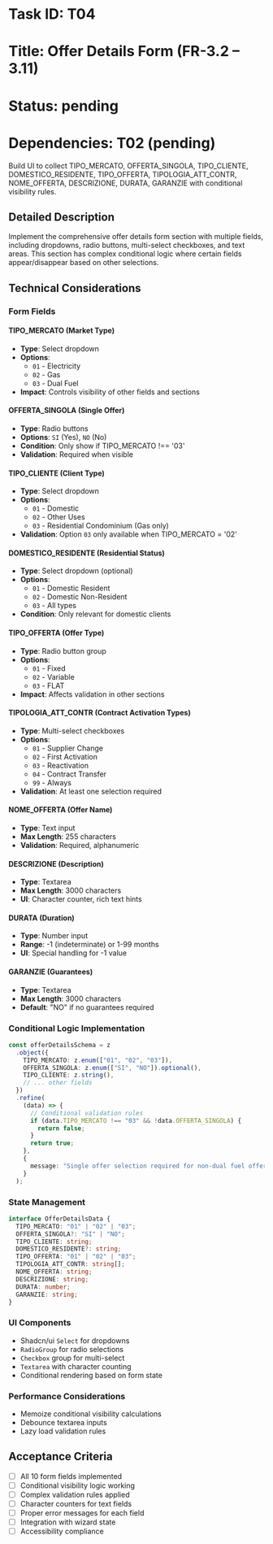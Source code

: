 # Task ID: T04

# Title: Offer Details Form (FR-3.2 – 3.11)

# Status: pending

# Dependencies: T02 (pending)

Build UI to collect TIPO_MERCATO, OFFERTA_SINGOLA, TIPO_CLIENTE, DOMESTICO_RESIDENTE, TIPO_OFFERTA, TIPOLOGIA_ATT_CONTR, NOME_OFFERTA, DESCRIZIONE, DURATA, GARANZIE with conditional visibility rules.

## Detailed Description

Implement the comprehensive offer details form section with multiple fields, including dropdowns, radio buttons, multi-select checkboxes, and text areas. This section has complex conditional logic where certain fields appear/disappear based on other selections.

## Technical Considerations

### Form Fields

#### TIPO_MERCATO (Market Type)

- **Type**: Select dropdown
- **Options**:
  - `01` - Electricity
  - `02` - Gas
  - `03` - Dual Fuel
- **Impact**: Controls visibility of other fields and sections

#### OFFERTA_SINGOLA (Single Offer)

- **Type**: Radio buttons
- **Options**: `SI` (Yes), `NO` (No)
- **Condition**: Only show if TIPO_MERCATO !== '03'
- **Validation**: Required when visible

#### TIPO_CLIENTE (Client Type)

- **Type**: Select dropdown
- **Options**:
  - `01` - Domestic
  - `02` - Other Uses
  - `03` - Residential Condominium (Gas only)
- **Validation**: Option `03` only available when TIPO_MERCATO = '02'

#### DOMESTICO_RESIDENTE (Residential Status)

- **Type**: Select dropdown (optional)
- **Options**:
  - `01` - Domestic Resident
  - `02` - Domestic Non-Resident
  - `03` - All types
- **Condition**: Only relevant for domestic clients

#### TIPO_OFFERTA (Offer Type)

- **Type**: Radio button group
- **Options**:
  - `01` - Fixed
  - `02` - Variable
  - `03` - FLAT
- **Impact**: Affects validation in other sections

#### TIPOLOGIA_ATT_CONTR (Contract Activation Types)

- **Type**: Multi-select checkboxes
- **Options**:
  - `01` - Supplier Change
  - `02` - First Activation
  - `03` - Reactivation
  - `04` - Contract Transfer
  - `99` - Always
- **Validation**: At least one selection required

#### NOME_OFFERTA (Offer Name)

- **Type**: Text input
- **Max Length**: 255 characters
- **Validation**: Required, alphanumeric

#### DESCRIZIONE (Description)

- **Type**: Textarea
- **Max Length**: 3000 characters
- **UI**: Character counter, rich text hints

#### DURATA (Duration)

- **Type**: Number input
- **Range**: -1 (indeterminate) or 1-99 months
- **UI**: Special handling for -1 value

#### GARANZIE (Guarantees)

- **Type**: Textarea
- **Max Length**: 3000 characters
- **Default**: "NO" if no guarantees required

### Conditional Logic Implementation

```typescript
const offerDetailsSchema = z
  .object({
    TIPO_MERCATO: z.enum(["01", "02", "03"]),
    OFFERTA_SINGOLA: z.enum(["SI", "NO"]).optional(),
    TIPO_CLIENTE: z.string(),
    // ... other fields
  })
  .refine(
    (data) => {
      // Conditional validation rules
      if (data.TIPO_MERCATO !== "03" && !data.OFFERTA_SINGOLA) {
        return false;
      }
      return true;
    },
    {
      message: "Single offer selection required for non-dual fuel offers",
    }
  );
```

### State Management

```typescript
interface OfferDetailsData {
  TIPO_MERCATO: "01" | "02" | "03";
  OFFERTA_SINGOLA?: "SI" | "NO";
  TIPO_CLIENTE: string;
  DOMESTICO_RESIDENTE?: string;
  TIPO_OFFERTA: "01" | "02" | "03";
  TIPOLOGIA_ATT_CONTR: string[];
  NOME_OFFERTA: string;
  DESCRIZIONE: string;
  DURATA: number;
  GARANZIE: string;
}
```

### UI Components

- Shadcn/ui `Select` for dropdowns
- `RadioGroup` for radio selections
- `Checkbox` group for multi-select
- `Textarea` with character counting
- Conditional rendering based on form state

### Performance Considerations

- Memoize conditional visibility calculations
- Debounce textarea inputs
- Lazy load validation rules

## Acceptance Criteria

- [ ] All 10 form fields implemented
- [ ] Conditional visibility logic working
- [ ] Complex validation rules applied
- [ ] Character counters for text fields
- [ ] Proper error messages for each field
- [ ] Integration with wizard state
- [ ] Accessibility compliance

